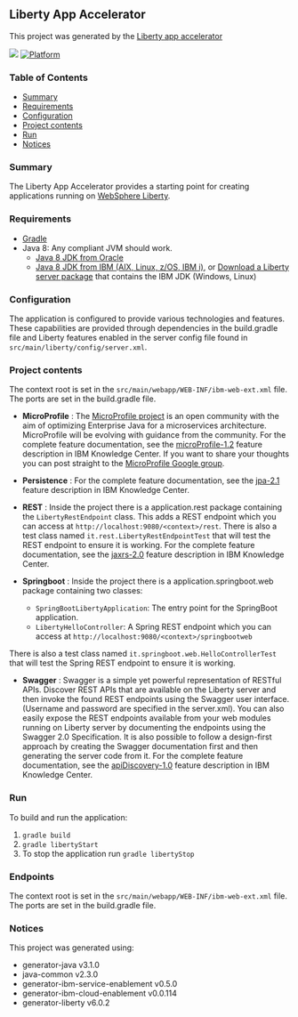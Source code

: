 ## Liberty App Accelerator
This project was generated by the [Liberty app accelerator](http://ibm.biz/appaccelerator)

[![](https://img.shields.io/badge/bluemix-powered-blue.svg)](https://bluemix.net)
[![Platform](https://img.shields.io/badge/platform-java-lightgrey.svg?style=flat)](https://www.ibm.com/developerworks/learn/java/)

### Table of Contents
* [Summary](#summary)
* [Requirements](#requirements)
* [Configuration](#configuration)
* [Project contents](#project-contents)
* [Run](#run)
* [Notices](#notices)

### Summary

The Liberty App Accelerator provides a starting point for creating applications running on [WebSphere Liberty](https://developer.ibm.com/wasdev/).


### Requirements
* [Gradle](https://gradle.org/install)
* Java 8: Any compliant JVM should work.
  * [Java 8 JDK from Oracle](http://www.oracle.com/technetwork/java/javase/downloads/index.html)
  * [Java 8 JDK from IBM (AIX, Linux, z/OS, IBM i)](http://www.ibm.com/developerworks/java/jdk/),
    or [Download a Liberty server package](https://developer.ibm.com/assets/wasdev/#filter/assetTypeFilters=PRODUCT)
    that contains the IBM JDK (Windows, Linux)

### Configuration
The application is configured to provide various technologies and features. These capabilities are provided through dependencies in the build.gradle file and Liberty features enabled in the server config file found in `src/main/liberty/config/server.xml`.

### Project contents
The context root is set in the `src/main/webapp/WEB-INF/ibm-web-ext.xml` file. The ports are set in the build.gradle file. 

* **MicroProfile** : The [MicroProfile project](http://microprofile.io/) is an open community with the aim of optimizing Enterprise Java for a microservices architecture.  MicroProfile will be evolving with guidance from the community. For the complete feature documentation, see the [microProfile-1.2](http://www.ibm.com/support/knowledgecenter/en/SSEQTP_liberty/com.ibm.websphere.wlp.nd.multiplatform.doc/ae/rwlp_feature_microProfile-1.2.html) feature description in IBM Knowledge Center. If you want to share your thoughts you can post straight to the [MicroProfile Google group](https://groups.google.com/forum/#!forum/microprofile). 

* **Persistence** : For the complete feature documentation, see the [jpa-2.1](http://www.ibm.com/support/knowledgecenter/en/SSEQTP_liberty/com.ibm.websphere.wlp.nd.multiplatform.doc/ae/rwlp_feature_jpa-2.1.html) feature description in IBM Knowledge Center. 

* **REST** : Inside the project there is a application.rest package containing the `LibertyRestEndpoint` class. This adds a REST endpoint which you can access at `http://localhost:9080/<context>/rest`. There is also a test class named `it.rest.LibertyRestEndpointTest` that will test the REST endpoint to ensure it is working. For the complete feature documentation, see the [jaxrs-2.0](http://www.ibm.com/support/knowledgecenter/en/SSEQTP_liberty/com.ibm.websphere.wlp.nd.multiplatform.doc/ae/rwlp_feature_jaxrs-2.0.html) feature description in IBM Knowledge Center.  

* **Springboot** : Inside the project there is a application.springboot.web package containing two classes:
    * `SpringBootLibertyApplication`: The entry point for the SpringBoot application.
    * `LibertyHelloController`: A Spring REST endpoint which you can access at `http://localhost:9080/<context>/springbootweb`

There is also a test class named `it.springboot.web.HelloControllerTest` that will test the Spring REST endpoint to ensure it is working. 

* **Swagger** : Swagger is a simple yet powerful representation of RESTful APIs. Discover REST APIs that are available on the Liberty server and then invoke the found REST endpoints using the Swagger user interface. (Username and password are specified in the server.xml). You can also easily expose the REST endpoints available from your web modules running on Liberty server by documenting the endpoints using the Swagger 2.0 Specification. It is also possible to follow a design-first approach by creating the Swagger documentation first and then generating the server code from it. For the complete feature documentation, see the [apiDiscovery-1.0](http://www.ibm.com/support/knowledgecenter/en/SSEQTP_liberty/com.ibm.websphere.wlp.nd.multiplatform.doc/ae/rwlp_feature_apiDiscovery-1.0.html) feature description in IBM Knowledge Center.    
### Run

To build and run the application:
1. `gradle build`
1. `gradle libertyStart`
1. To stop the application run `gradle libertyStop` 

### Endpoints

The context root is set in the `src/main/webapp/WEB-INF/ibm-web-ext.xml` file. The ports are set in the build.gradle file.

### Notices

This project was generated using:
* generator-java v3.1.0
* java-common v2.3.0
* generator-ibm-service-enablement v0.5.0
* generator-ibm-cloud-enablement v0.0.114
* generator-liberty v6.0.2
